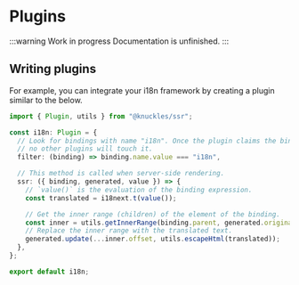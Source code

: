 # Plugins

:::warning Work in progress
Documentation is unfinished.
:::

## Writing plugins

For example, you can integrate your i18n framework by creating a plugin similar to the below.

```ts
import { Plugin, utils } from "@knuckles/ssr";

const i18n: Plugin = {
  // Look for bindings with name "i18n". Once the plugin claims the bindings,
  // no other plugins will touch it.
  filter: (binding) => binding.name.value === "i18n",

  // This method is called when server-side rendering.
  ssr: ({ binding, generated, value }) => {
    // `value()` is the evaluation of the binding expression.
    const translated = i18next.t(value());

    // Get the inner range (children) of the element of the binding.
    const inner = utils.getInnerRange(binding.parent, generated.original);
    // Replace the inner range with the translated text.
    generated.update(...inner.offset, utils.escapeHtml(translated));
  },
};

export default i18n;
```
